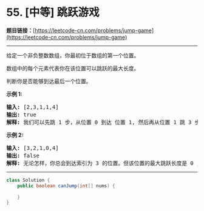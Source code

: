 # 55. [中等] 跳跃游戏

**题目链接：**[https://leetcode-cn.com/problems/jump-game](https://leetcode-cn.com/problems/jump-game)

---

<div class="content__1Y2H">
 <div class="notranslate">
  <p>给定一个非负整数数组，你最初位于数组的第一个位置。</p> 
  <p>数组中的每个元素代表你在该位置可以跳跃的最大长度。</p> 
  <p>判断你是否能够到达最后一个位置。</p> 
  <p><strong>示例&nbsp;1:</strong></p> 
  <pre class="language-text"><strong>输入:</strong> [2,3,1,1,4]
<strong>输出:</strong> true
<strong>解释:</strong> 我们可以先跳 1 步，从位置 0 到达 位置 1, 然后再从位置 1 跳 3 步到达最后一个位置。
</pre> 
  <p><strong>示例&nbsp;2:</strong></p> 
  <pre class="language-text"><strong>输入:</strong> [3,2,1,0,4]
<strong>输出:</strong> false
<strong>解释:</strong> 无论怎样，你总会到达索引为 3 的位置。但该位置的最大跳跃长度是 0 ， 所以你永远不可能到达最后一个位置。
</pre> 
 </div>
</div>

---

```java
class Solution {
    public boolean canJump(int[] nums) {
        
    }
}
```